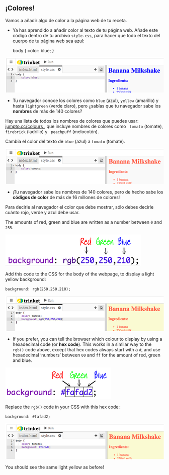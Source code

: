## ¡Colores!

Vamos a añadir algo de color a la página web de tu receta.

+ Ya has aprendido a añadir color al texto de tu página web. Añade este código dentro de tu archivo `style.css`, para hacer que todo el texto del cuerpo de tu página web sea azul:

    body {
        color: blue;
    }
    

![captura de pantalla](images/recipe-blue.png)

+ Tu navegador conoce los colores como `blue` (azul), `yellow` (amarillo) y hasta `lightgreen` (verde claro), pero ¿sabías que tu navegador sabe los **nombres** de más de 140 colores?

Hay una lista de todos los nombres de colores que puedes usar: [ jumpto.cc/colours ](http://jumpto.cc/colours), que incluye nombres de colores como ` tomato` (tomate), ` firebrick ` (ladrillo) y ` peachpuff` (melocotón).

Cambia el color del texto de `blue` (azul) a `tomato` (tomate).

![captura de pantalla](images/recipe-tomato.png)

+ ¡Tu navegador sabe los nombres de 140 colores, pero de hecho sabe los **códigos de color** de más de 16 millones de colores!

Para decirle al navegador el color que debe mostrar, sólo debes decirle cuánto rojo, verde y azul debe usar.

The amounts of red, green and blue are written as a number between `0` and `255`.

![captura de pantalla](images/recipe-rgb-img.png)

Add this code to the CSS for the body of the webpage, to display a light yellow background:

    background: rgb(250,250,210);
    

![captura de pantalla](images/recipe-rgb.png)

+ If you prefer, you can tell the browser which colour to display by using a hexadecimal code (or **hex code**). This works in a similar way to the `rgb()` code above, except that hex codes always start with a `#`, and use hexadecimal ‘numbers’ between `00` and `ff` for the amount of red, green and blue.

![captura de pantalla](images/recipe-hex-img.png)

Replace the `rgb()` code in your CSS with this hex code:

    background: #fafad2;
    

![captura de pantalla](images/recipe-hex.png)

You should see the same light yellow as before!